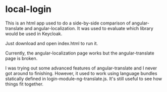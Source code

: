 # local-login
This is an html app used to do a side-by-side comparison of angular-translate and angular-localization.  It was used to evaluate which library would be used in Keycloak.

Just download and open index.html to run it.

Currently, the angular-localization page works but the angular-translate page is broken.  

I was trying out some advanced features of angular-translate and I never got around to finishing.  However, it used to work using language bundles statically defined in login-module-ng-translate.js.  It's still useful to see how things fit together.
